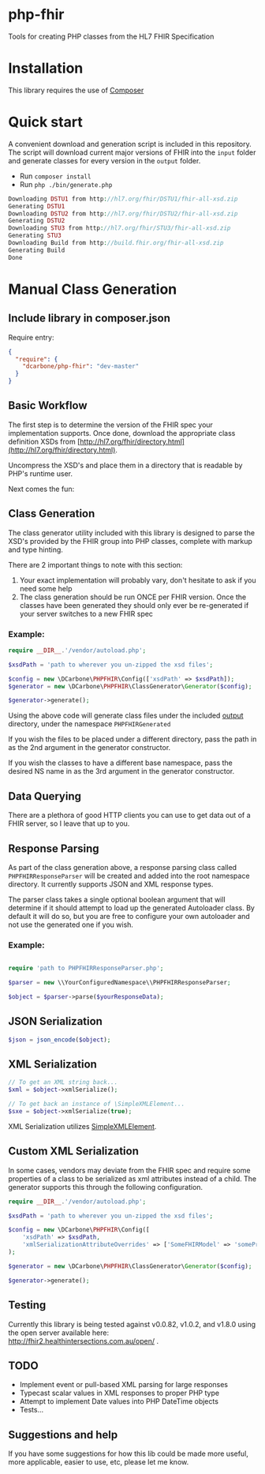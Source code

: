 # php-fhir
Tools for creating PHP classes from the HL7 FHIR Specification

# Installation

This library requires the use of [Composer](https://getcomposer.org/)

# Quick start

A convenient download and generation script is included in this repository. 
The script will download current major versions of FHIR into the `input` folder and 
generate classes for every version in the `output` folder.

* Run `composer install`
* Run `php ./bin/generate.php`

```php
Downloading DSTU1 from http://hl7.org/fhir/DSTU1/fhir-all-xsd.zip
Generating DSTU1
Downloading DSTU2 from http://hl7.org/fhir/DSTU2/fhir-all-xsd.zip
Generating DSTU2
Downloading STU3 from http://hl7.org/fhir/STU3/fhir-all-xsd.zip
Generating STU3
Downloading Build from http://build.fhir.org/fhir-all-xsd.zip
Generating Build
Done
```

# Manual Class Generation

## Include library in composer.json

Require entry:
```json
{
  "require": {
    "dcarbone/php-fhir": "dev-master"  
  }
}
```

## Basic Workflow

The first step is to determine the version of the FHIR spec your implementation supports.  Once done, download
the appropriate class definition XSDs from [http://hl7.org/fhir/directory.html](http://hl7.org/fhir/directory.html).

Uncompress the XSD's and place them in a directory that is readable by PHP's runtime user.

Next comes the fun:

## Class Generation

The class generator utility included with this library is designed to parse the XSD's provided by the FHIR
group into PHP classes, complete with markup and type hinting.

There are 2 important things to note with this section:

1. Your exact implementation will probably vary, don't hesitate to ask if you need some help
2. The class generation should be run ONCE per FHIR version.  Once the classes
have been generated they should only ever be re-generated if your server switches to a new FHIR spec

### Example:

```php
require __DIR__.'/vendor/autoload.php';

$xsdPath = 'path to wherever you un-zipped the xsd files';

$config = new \DCarbone\PHPFHIR\Config(['xsdPath' => $xsdPath]);
$generator = new \DCarbone\PHPFHIR\ClassGenerator\Generator($config);

$generator->generate();
```

Using the above code will generate class files under the included [output](./output) directory, under the namespace
` PHPFHIRGenerated `

If you wish the files to be placed under a different directory, pass the path in as the 2nd argument in the
generator constructor.

If you wish the classes to have a different base namespace, pass the desired NS name in as the 3rd argument in the
generator constructor.

## Data Querying

There are a plethora of good HTTP clients you can use to get data out of a FHIR server, so I leave that up to you.

## Response Parsing

As part of the class generation above, a response parsing class called `PHPFHIRResponseParser` will be created
and added into the root namespace directory.  It currently supports JSON and XML response types.

The parser class takes a single optional boolean argument that will determine if it should
attempt to load up the generated Autoloader class.  By default it will do so, but you are free to configure your
own autoloader and not use the generated one if you wish.

### Example:

```php

require 'path to PHPFHIRResponseParser.php';

$parser = new \\YourConfiguredNamespace\\PHPFHIRResponseParser;

$object = $parser->parse($yourResponseData);

```

## JSON Serialization

```php
$json = json_encode($object);
```

## XML Serialization

```php
// To get an XML string back...
$xml = $object->xmlSerialize();

// To get back an instance of \SimpleXMLElement...
$sxe = $object->xmlSerialize(true);
```

XML Serialization utilizes [SimpleXMLElement](http://php.net/manual/en/class.simplexmlelement.php).

## Custom XML Serialization
In some cases, vendors may deviate from the FHIR spec and require some properties of a class to be
serialized as xml attributes instead of a child. The generator supports this through the following configuration.

```php
require __DIR__.'/vendor/autoload.php';

$xsdPath = 'path to wherever you un-zipped the xsd files';

$config = new \DCarbone\PHPFHIR\Config([
    'xsdPath' => $xsdPath,
    'xmlSerializationAttributeOverrides' => ['SomeFHIRModel' => 'somePropertyName']
);

$generator = new \DCarbone\PHPFHIR\ClassGenerator\Generator($config);

$generator->generate();

```

## Testing

Currently this library is being tested against v0.0.82, v1.0.2, and v1.8.0 using the open server available here:
http://fhir2.healthintersections.com.au/open/ .

## TODO

- Implement event or pull-based XML parsing for large responses
- Typecast scalar values in XML responses to proper PHP type
- Attempt to implement Date values into PHP DateTime objects
- Tests...

## Suggestions and help

If you have some suggestions for how this lib could be made more useful, more applicable, easier to use, etc, please
let me know.
